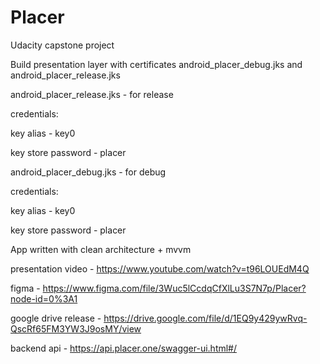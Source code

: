 # Placer
Udacity capstone project

Build presentation layer with certificates android_placer_debug.jks and android_placer_release.jks


android_placer_release.jks - for release 

credentials:

key alias - key0

key store password - placer


android_placer_debug.jks - for debug

credentials:

key alias - key0

key store password - placer



App written with clean architecture + mvvm

presentation video - https://www.youtube.com/watch?v=t96LOUEdM4Q

figma - https://www.figma.com/file/3Wuc5lCcdqCfXlLu3S7N7p/Placer?node-id=0%3A1

google drive release - https://drive.google.com/file/d/1EQ9y429ywRvq-QscRf65FM3YW3J9osMY/view

backend api - https://api.placer.one/swagger-ui.html#/
